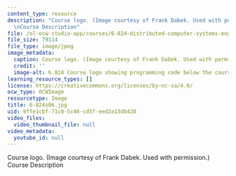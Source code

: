 ```yaml
---
content_type: resource
description: "Course logo. (Image courtesy of Frank Dabek. Used with permission.)\r\
  \nCourse Description"
file: /ol-ocw-studio-app/courses/6-824-distributed-computer-systems-engineering-spring-2006/9ffe1cbf71c05c46cd5feed2a13db420_6-824s06.jpg
file_size: 79114
file_type: image/jpeg
image_metadata:
  caption: Course logo. (Image courtesy of Frank Dabek. Used with permission.)
  credit: ''
  image-alt: 6.824 Course logo showing programming code below the course name.
learning_resource_types: []
license: https://creativecommons.org/licenses/by-nc-sa/4.0/
ocw_type: OCWImage
resourcetype: Image
title: 6-824s06.jpg
uid: 9ffe1cbf-71c0-5c46-cd5f-eed2a13db420
video_files:
  video_thumbnail_file: null
video_metadata:
  youtube_id: null
---
```

Course logo. (Image courtesy of Frank Dabek. Used with permission.)
Course Description